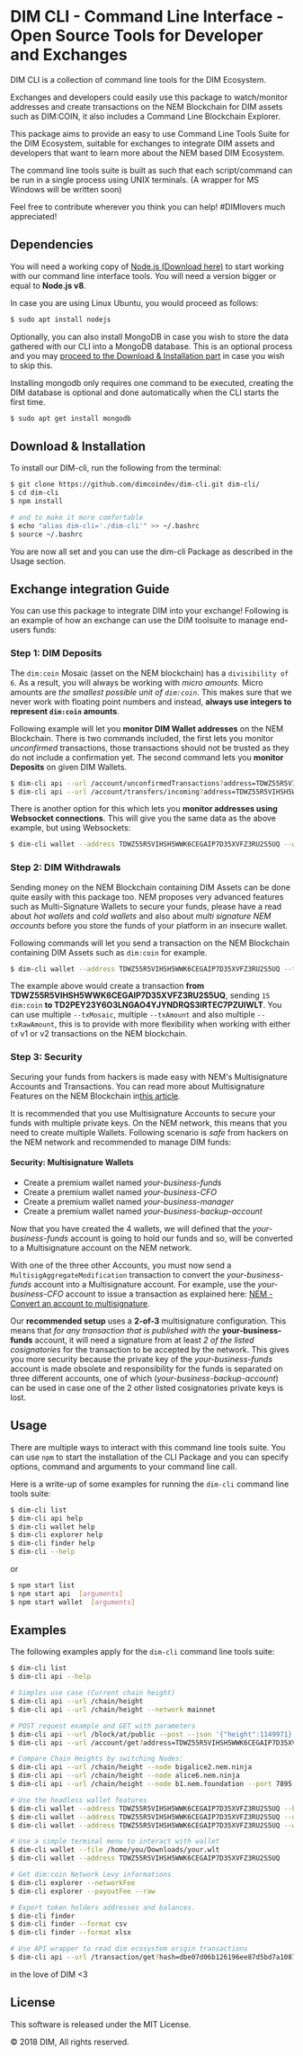 # DIM CLI - Command Line Interface - Open Source Tools for Developer and Exchanges

DIM CLI is a collection of command line tools for the DIM Ecosystem.

Exchanges and developers could easily use this package to watch/monitor addresses and create transactions on the NEM Blockchain for DIM assets such as DIM:COIN, it also includes a Command Line Blockchain Explorer.

This package aims to provide an easy to use Command Line Tools Suite for the DIM Ecosystem, suitable for exchanges to integrate DIM assets and developers that want to learn more about the NEM based DIM Ecosystem.

The command line tools suite is built as such that each script/command can be run in a single process using UNIX terminals. (A wrapper for MS Windows will be written soon)

Feel free to contribute wherever you think you can help! #DIMlovers much appreciated!

## Dependencies

You will need a working copy of [Node.js (Download here)](https://nodejs.org/en/download/) to start working with our command line interface tools. You will need a version bigger or equal to **Node.js v8**. 

In case you are using Linux Ubuntu, you would proceed as follows:

```bash
$ sudo apt install nodejs
```

Optionally, you can also install MongoDB in case you wish to store the data gathered with our CLI into a MongoDB database. This is an optional process and you may [proceed to the Download & Installation part](#download--installation) in case you wish to skip this.

Installing mongodb only requires one command to be executed, creating the DIM database is optional and done automatically when the CLI starts the first time.

```bash
$ sudo apt get install mongodb
```

## Download & Installation

To install our DIM-cli, run the following from the terminal:

```bash
$ git clone https://github.com/dimcoindev/dim-cli.git dim-cli/
$ cd dim-cli
$ npm install

# and to make it more comfortable
$ echo "alias dim-cli='./dim-cli'" >> ~/.bashrc 
$ source ~/.bashrc
```

You are now all set and you can use the dim-cli Package as described in the Usage section.

## Exchange integration Guide

You can use this package to integrate DIM into your exchange! Following is an example of how an exchange can use the DIM toolsuite to manage end-users funds:

### Step 1: DIM Deposits

The `dim:coin` Mosaic (asset on the NEM blockchain) has a `divisibility of 6`. As a result, you will always be working with *micro amounts*. Micro amounts are *the smallest possible unit of `dim:coin`*. This makes sure that we never work with floating point numbers and instead, **always use integers to represent `dim:coin` amounts**.

Following example will let you **monitor DIM Wallet addresses** on the NEM Blockchain. There is two commands included, the first lets you monitor *unconfirmed* transactions, those transactions should not be trusted as they do not include a confirmation yet. The second command lets you **monitor Deposits** on given DIM Wallets.

```bash
$ dim-cli api --url /account/unconfirmedTransactions?address=TDWZ55R5VIHSH5WWK6CEGAIP7D35XVFZ3RU2S5UQ
$ dim-cli api --url /account/transfers/incoming?address=TDWZ55R5VIHSH5WWK6CEGAIP7D35XVFZ3RU2S5UQ
```

There is another option for this which lets you **monitor addresses using Websocket connections**. This will give you the same data as the above example, but using Websockets:

```bash
$ dim-cli wallet --address TDWZ55R5VIHSH5WWK6CEGAIP7D35XVFZ3RU2S5UQ --watch
```

### Step 2: DIM Withdrawals

Sending money on the NEM Blockchain containing DIM Assets can be done quite easily with this package too. NEM proposes very advanced features such as Multi-Signature Wallets to secure your funds, please have a read about *hot wallets* and *cold wallets* and also about *multi signature NEM accounts* before you store the funds of your platform in an insecure wallet.

Following commands will let you send a transaction on the NEM Blockchain containing DIM Assets such as `dim:coin` for example.

```bash
$ dim-cli wallet --address TDWZ55R5VIHSH5WWK6CEGAIP7D35XVFZ3RU2S5UQ --txReceiver TD2PEY23Y6O3LNGAO4YJYNDRQS3IRTEC7PZUIWLT --txMosaic dim:coin --txAmount 15
```

The example above would create a transaction **from TDWZ55R5VIHSH5WWK6CEGAIP7D35XVFZ3RU2S5UQ**, sending `15 dim:coin` **to TD2PEY23Y6O3LNGAO4YJYNDRQS3IRTEC7PZUIWLT**. You can use multiple `--txMosaic`, multiple `--txAmount` and also multiple `--txRawAmount`, this is to provide with more flexibility when working with either of v1 or v2 transactions on the NEM blockchain.

### Step 3: Security

Securing your funds from hackers is made easy with NEM's Multisignature Accounts and Transactions. You can read more about Multisignature Features on the NEM Blockchain in[this article](https://docs.nem.io/en/nanowallet/multisignature-multiuser).

It is recommended that you use Multisignature Accounts to secure your funds with
multiple private keys. On the NEM network, this means that you need to create
multiple Wallets. Following scenario is *safe* from hackers on the NEM network 
and recommended to manage DIM funds:

#### Security: Multisignature Wallets

- Create a premium wallet named *your-business-funds*
- Create a premium wallet named *your-business-CFO*
- Create a premium wallet named *your-business-manager*
- Create a premium wallet named *your-business-backup-account*

Now that you have created the 4 wallets, we will defined that the *your-business-funds* account is going to hold our funds and so, will be converted to a Multisignature account on the NEM network.

With one of the three other Accounts, you must now send a `MultisigAggregateModification` transaction to convert the *your-business-funds* account into a Multisignature account. For example, use the *your-business-CFO* account to issue a transaction as explained here: [NEM - Convert an account to multisignature](https://nemproject.github.io/#converting-an-account-to-a-multisig-account).

Our **recommended setup** uses a **2-of-3** multisignature configuration. This means that *for any transaction that is published with the* **your-business-funds** account, it will need a signature from at least *2 of the listed cosignatories* for the transaction to be accepted by the network. This gives you more security because the private key of the *your-business-funds* account is made obsolete and responsibility for the funds is separated on three different accounts, one of which (*your-business-backup-account*) can be used in case one of the 2 other listed cosignatories private keys is lost.

## Usage

There are multiple ways to interact with this command line tools suite. You can use `npm` to start the installation of the CLI Package and you can specify options, command and arguments to your command line call.

Here is a write-up of some examples for running the `dim-cli` command line tools suite:

```bash
$ dim-cli list
$ dim-cli api help
$ dim-cli wallet help
$ dim-cli explorer help
$ dim-cli finder help
$ dim-cli --help
```

or 

```bash
$ npm start list
$ npm start api  [arguments]
$ npm start wallet  [arguments]
```

## Examples

The following examples apply for the `dim-cli` command line tools suite:

```bash
$ dim-cli list
$ dim-cli api --help

# Simples use case (Current chain height)
$ dim-cli api --url /chain/height
$ dim-cli api --url /chain/height --network mainnet

# POST request example and GET with parameters
$ dim-cli api --url /block/at/public --post --json '{"height":1149971}'
$ dim-cli api --url /account/get?address=TDWZ55R5VIHSH5WWK6CEGAIP7D35XVFZ3RU2S5UQ

# Compare Chain Heights by switching Nodes:
$ dim-cli api --url /chain/height --node bigalice2.nem.ninja
$ dim-cli api --url /chain/height --node alice6.nem.ninja
$ dim-cli api --url /chain/height --node b1.nem.foundation --port 7895

# Use the headless wallet features
$ dim-cli wallet --address TDWZ55R5VIHSH5WWK6CEGAIP7D35XVFZ3RU2S5UQ --balances --raw
$ dim-cli wallet --address TDWZ55R5VIHSH5WWK6CEGAIP7D35XVFZ3RU2S5UQ --overview
$ dim-cli wallet --address TDWZ55R5VIHSH5WWK6CEGAIP7D35XVFZ3RU2S5UQ --watch

# Use a simple terminal menu to interact with wallet
$ dim-cli wallet --file /home/you/Downloads/your.wlt
$ dim-cli wallet --address TDWZ55R5VIHSH5WWK6CEGAIP7D35XVFZ3RU2S5UQ

# Get dim:coin Network Levy informations
$ dim-cli explorer --networkFee
$ dim-cli explorer --payoutFee --raw

# Export token holders addresses and balances.
$ dim-cli finder
$ dim-cli finder --format csv
$ dim-cli finder --format xlsx

# Use API wrapper to read dim ecosystem origin transactions
$ dim-cli api --url /transaction/get?hash=dbe07d06b126196ee87d5bd7a10871caf3fd268d4db78eddac4ee309cae8b797 --network mainnet
```

in the love of DIM <3


## License

This software is released under the MIT License.

© 2018 DIM, All rights reserved.
